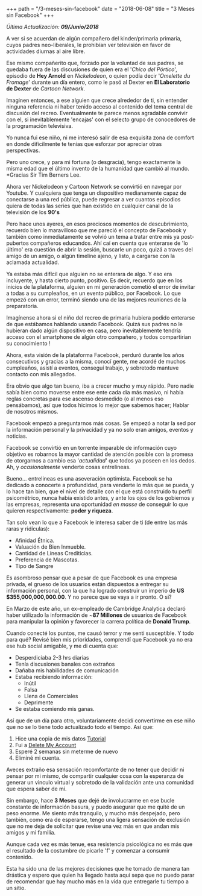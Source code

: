 +++
path = "/3-meses-sin-facebook"
date = "2018-06-08"
title =  "3 Meses sin Facebook"
+++

_Última Actualización: **09/Junio/2018**_

A ver si se acuerdan de algún compañero del kinder/primaria primaria, cuyos padres neo-liberales, le prohibían ver televisión en favor de actividades diurnas al aire libre.

Ese mismo compañerito que, forzado por la voluntad de sus padres, se quedaba fuera de las discusiones de quien era el '_Chico del Pórtico_', episodio de **Hey Arnold** en _Nickelodeon_, o quien podía decir '_Omelette du Fromage_' durante un día entero, como le pasó al Dexter en **El Laboratorio de Dexter** de _Cartoon Network_.

Imaginen entonces, a ese alguien que crece alrededor de ti, sin entender ninguna referencia ni haber tenido acceso al contenido del tema central de discusión del recreo. Eventualmente te parece menos agradable convivir con el, si inevitablemente 'encajas' con el selecto grupo de conocedores de la programación televisiva.

Yo nunca fui ese niño, ni me interesó salir de esa exquisita zona de comfort en donde difícilmente te tenias que esforzar por apreciar otras perspectivas.

Pero uno crece, y para mi fortuna (o desgracia), tengo exactamente la mísma edad que el último invento de la humanidad que cambió al mundo. \*Gracias Sir Tim Berners Lee.

Ahora ver Nickelodeon y Cartoon Network se convirtió en navegar por Youtube. Y cualquiera que tenga un dispositivo medianamente capaz de conectarse a una red pública, puede regresar a ver cuantos episodios quiera de todas las series que han existido en cualquier canal de la televisión de los **90's**

Pero hace unos ayeres, en esos preciosos momentos de descubrimiento, recuerdo bien lo maravilloso que me pareció el concepto de Facebook y también como inmediatamente se volvió un tema a tratar entre mis ya post-pubertos compañeros educandos. Ahí caí en cuenta que enterarse de 'lo último' era cuestión de abrir la sesión, buscarle un poco, quizá a traves del amigo de un amigo, o algún timeline ajeno, y listo, a cargarse con la aclamada actualidad.

Ya estaba más difícil que alguien no se enterara de algo. Y eso era incluyente, y hasta cierto punto, positivo. Es decir, recuerdo que en los inicios de la plataforma, alguien en mi generación cometió el error de invitar a todas a su cumpleaños, en un evento público, por Facebook. Lo que empezó con un error, terminó siendo una de las mejores reuniones de la preparatoria.

Imagínense ahora si el niño del recreo de primaria hubiera podido enterarse de que estábamos hablando usando Facebook. Quizá sus padres no le hubieran dado algún dispositivo en casa, pero inevitablemente tendría acceso con el smartphone de algún otro compañero, y todos compartirían su conocimiento !

Ahora, esta visión de la plataforma Facebook, perduró durante los años consecutivos y gracias a la misma, conocí gente, me acordé de muchos cumpleaños, asistí a eventos, conseguí trabajo, y sobretodo mantuve contacto con mis allegados.

Era obvio que algo tan bueno, iba a crecer mucho y muy rápido. Pero nadie sabía bien como moverse entre ese ente cada día más masivo, ni había reglas concretas para ese ascenso desmedido (o al menos eso pensábamos), así que todos hicimos lo mejor que sabemos hacer; Hablar de nosotros mismos.

Facebook empezó a preguntarnos más cosas. Se empezó a notar la sed por la información personal y la privacidad y ya no solo eran amigos, eventos y noticias.

Facebook se convirtió en un torrente imparable de información cuyo objetivo es robarnos la mayor cantidad de atención posible con la promesa de otorgarnos a cambio esa '_actualidad_' que todos ya poseen en los dedos. Ah, y _ocasionalmente_ venderte cosas entrelineas.

Bueno... entrelineas es una aseveración optimista. Facebook se ha dedicado a conocerte a profundidad, para venderte lo más que se pueda, y lo hace tan bien, que el nivel de detalle con el que está construido tu perfil psicométrico, nunca había existido antes, y ante los ojos de los gobiernos y las empresas, representa una oportunidad _en masse_ de conseguir lo que quieren respectivamente: **poder y riqueza**.

Tan solo vean lo que a Facebook le interesa saber de ti (de entre las más raras y ridículas):

- Afinidad Étnica.
- Valuación de Bien Inmueble.
- Cantidad de Líneas Crediticias.
- Preferencia de Mascotas.
- Tipo de Sangre

Es asombroso pensar que a pesar de que Facebook es una empresa privada, el grueso de los usuarios están dispuestos a entregar su información personal, con la que ha logrado construir un imperio de **US \$355,000,000,000.00**. Y no parece que se vaya a ir pronto. O si?

En Marzo de este año, un ex-empleado de Cambridge Analytica declaró haber utilizado la información de ~**87 Millones** de usuarios de Facebook para manipular la opinión y favorecer la carrera política de **Donald Trump**.

Cuando conecté los puntos, me causó terror y me senti susceptible. Y todo para qué?
Revisé bien mis prioridades, comprendí que Facebook ya no era ese hub social amigable, y me di cuenta que:

- Desperdiciaba 2-3 hrs diarias
- Tenía discusiones banales con extraños
- Dañaba mis habilidades de comunicación
- Estaba recibiendo información:
  - Inútil
  - Falsa
  - Llena de Comerciales
  - Deprimente
- Se estaba comiendo mis ganas.

Así que de un día para otro, voluntariamente decidí convertirme en ese niño que no se lo tiene todo actualizado todo el tiempo. Así que:

1. Hice una copia de mis datos [Tutorial](https://www.facebook.com/help/1701730696756992/?helpref=hc_fnav)
2. Fui a [Delete My Account](https://www.facebook.com/help/delete_account)
3. Esperé 2 semanas sin meterme de nuevo
4. Eliminé mi cuenta.

Aveces extraño esa sensación recomfortante de no tener que decidir ni pensar por mi mismo, de compartir cualquier cosa con la esperanza de generar un vinculo virtual y sobretodo de la validación ante una comunidad que espera saber de mi.

Sin embargo, hace **3 Meses** que dejé de involucrarme en ese bucle constante de información basura, y puedo asegurar que me quité de un peso enorme. Me siento más tranquilo, y mucho más despejado, pero también, como era de esperarse, tengo una ligera sensación de exclusión que no me deja de solicitar que revise una vez más en que andan mis amigos y mi familia.

Aunque cada vez es más tenue, esa resistencia psicológica no es más que el resultado de la costumbre de picarle 'f' y comenzar a consumir contenido.

Esta ha sido una de las mejores decisiones que he tomado de manera tan drástica y espero que quien ha llegado hasta aquí sepa que no puedo parar de recomendar que hay mucho más en la vida que entregarle tu tiempo a un sitio.

